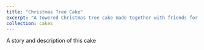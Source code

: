 ```yaml
---
title: "Christmas Tree Cake"
excerpt: "A towered Christmas tree cake made together with friends for Christmas Eve <br/><img src='/images/cakes/cake6.jpg'>"
collection: cakes
---
```


A story and description of this cake